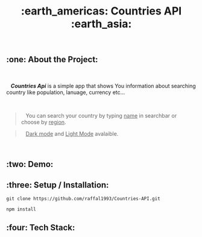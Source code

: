 
<h1 align="center">:earth_americas: Countries API :earth_asia:</h1>

<br>

<h2>:one: About the Project:</h2>
<br>


 &nbsp;&nbsp; <strong><em>Countries Api</em></strong> is a simple app that shows You information about searching country like population, lanuage, currency etc... 
 
<br>

> &nbsp;&nbsp; You can search your country by typing <ins>name</ins> in searchbar or choose by <ins>region</ins>. 

> &nbsp;&nbsp; <ins>Dark mode</ins> and <ins>Light Mode</ins> avalaible.
<br>
<h2>:two: Demo:</h2>

<h2>:three: Setup / Installation:</h2>

<pre><code>git clone https://github.com/raffal1993/Countries-API.git</code></pre>

<pre><code>npm install</code></pre>

<h2>:four: Tech Stack:</h2>




